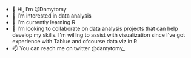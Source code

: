 - 👋 Hi, I’m @Damytomy
- 👀 I’m interested in data analysis
- 🌱 I’m currently learning R
- 💞️ I’m looking to collaborate on data analysis projects that can help develop my skills.
     I'm willing to assist with visualization since I've got experience with Tablue and ofcourse data viz in R
- 📫 You can reach me on twitter @damytomy_

<!---
Damytomy/Damytomy is a ✨ special ✨ repository because its `README.md` (this file) appears on your GitHub profile.
You can click the Preview link to take a look at your changes.
--->
